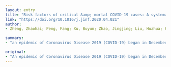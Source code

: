 ```yaml
---
layout: entry
title: "Risk factors of critical &amp; mortal COVID-19 cases: A systematic literature review and meta-analysis"
link: "https://doi.org/10.1016/j.jinf.2020.04.021"
author:
- Zheng, Zhaohai; Peng, Fang; Xu, Buyun; Zhao, Jingjing; Liu, Huahua; Peng, Jiahao; Li, Qingsong; Jiang, Chongfu; Zhou, Yan; Liu, Shuqing; Ye, Chunji; Zhang, Peng; Xing, Yangbo; Guo, Hangyuan; Tang, Weiliang

summary:
- "an epidemic of Coronavirus Disease 2019 (COVID-19) began in December 2019. We aimed to find risk factors for the progression of COVID. The disease triggered a Public Health Emergency of International Concern (PHEIC) We found risk factors to help reducing the risk of critical illness and death for clinical help. Our goal was to find a way to reduce the risk for critical illness. It was triggered by a public health emergency of international concern in December. This was the first outbreak of the Coronavirus disease began in January 2019 triggered an epidemic. triggered the outbreak."

original:
- "An epidemic of Coronavirus Disease 2019 (COVID-19) began in December 2019 and triggered a Public Health Emergency of International Concern (PHEIC). We aimed to find risk factors for the progression of COVID-19 to help reducing the risk of critical illness and death for clinical help."
---
```


